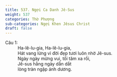```yaml
---
title: 537. Ngợi Ca Danh Jê-Sus
weight: 537
categories: Thờ Phượng
sub-categories: Ngợi Khen Jêsus Christ
draft: false
---
```

<dl><dt>Câu 1:</dt><dd data-verse="1">Ha-lê-lu-gia, Ha-lê-lu-gia, <br/>Hát vang lừng vì đời đẹp tươi luôn nhờ Jê-sus. <br/>Ngày ngày mừng vui, tối tăm xa rồi, <br/>Jê-sus hằng ngày dẫn dắt <br/>lòng tràn ngập ánh dương. </dd></dl>